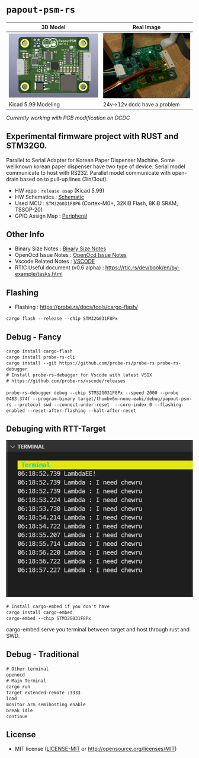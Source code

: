 # `papout-psm-rs`

| 3D Model | Real Image |
| -------- | ---------- |
| ![PCB 3D MODEL](./docs/pcb_image.png) | ![RealImg](./docs/RealImage.jpg) |
| Kicad 5.99 Modeling | 24v->12v dcdc have a problem |
_Currently working with PCB modification on DCDC_

## Experimental firmware project with **RUST** and **STM32G0**.

Parallel to Serial Adapter for Korean Paper Dispenser Machine.
Some wellknown korean paper dispenser have two type of device.
Serial model communicate to host with RS232.
Parallel model communicate with open-drain based on to pull-up lines (3in/3out).


- HW repo : `release asap` (Kicad 5.99) 
- HW Schematics : [Schematic](docs/PapoutPSM-HW-Schematics.pdf)
- Used MCU : `STM32G031F8P6` (Cortex-M0+, 32KiB Flash, 8KiB SRAM, TSSOP-20)
- GPIO Assign Map : [Peripheral](docs/Peripheral.md)


## Other Info
- Binary Size Notes : [Binary Size Notes](docs/BinarySize.md)
- OpenOcd Issue Notes : [OpenOcd Issue Notes](docs/OpenOcdIssue.md)
- Vscode Related Notes : [VSCODE](.vscode/README.md)
- RTIC Useful document (v0.6 alpha) : https://rtic.rs/dev/book/en/by-example/tasks.html

## Flashing
- Flashing : https://probe.rs/docs/tools/cargo-flash/
```shell
cargo flash --release --chip STM32G031F8Px
```

## Debug - Fancy
```shell
cargo install cargo-flash
cargo install probe-rs-cli
cargo install --git https://github.com/probe-rs/probe-rs probe-rs-debugger
# Install probe-rs-debugger for Vscode with latest VSIX
# https://github.com/probe-rs/vscode/releases

probe-rs-debugger debug --chip STM32G031F8Px --speed 2000 --probe 0483:374f --program-binary target/thumbv6m-none-eabi/debug/papout-psm-rs --protocol swd --connect-under-reset  --core-index 0 --flashing-enabled --reset-after-flashing --halt-after-reset
```

## Debuging with RTT-Target 
![RealImg](./docs/rtt.png)
```
# Install cargo-embed if you don't have
cargo install cargo-embed
cargo-embed --chip STM32G031F8Px
```
cargo-embed serve you terminal between target and host through rust and SWD.

## Debug - Traditional

```shell
# Other terminal
openocd
# Main Terminal
cargo run
target extended-remote :3333
load
monitor arm semihosting enable
break idle
continue
```

## License
- MIT license ([LICENSE-MIT](LICENSE-MIT) or http://opensource.org/licenses/MIT)